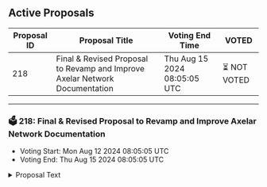 ## Active Proposals

| Proposal ID | Proposal Title | Voting End Time | VOTED |
|-------------|----------------|-----------------|-------|
| 218 | Final & Revised Proposal to Revamp and Improve Axelar Network Documentation | Thu Aug 15 2024 08:05:05 UTC | ⏳ NOT VOTED |

---

### 🗳 218: Final & Revised Proposal to Revamp and Improve Axelar Network Documentation
- Voting Start: Mon Aug 12 2024 08:05:05 UTC
- Voting End: Thu Aug 15 2024 08:05:05 UTC

<details>
<summary>Proposal Text</summary>
 
### TL;DR:nnThis proposal seeks to withdraw funds to revamp and enhance the Axelar Network documentation. We request $30,000 for Phase 1, with further funding of $15,000 each for Phases 2 and 3. The goal is to improve user experience & overall documentation with updated, comprehensive resources.nn### Proposal Overview:nnAn initial proposal did not pass due to insufficient discussions. We have revised our plan after meetings with key stakeholders from axelar team including marty, ben & stephen. Our three-phased approach includes:nn- **Phase 1:** UI/UX overhaul, new landing page, and initial setup (6 weeks, $30,000).n- **Phase 2:** “Getting Started” section, search improvements, and community guidelines (3 weeks, $15,000).n- **Phase 3:** Documentation integration, video tutorials, and final refinements (3 weeks, $15,000).nn### Impact:nnThe improvements will simplify access for new users, enhance clarity for experienced contributors, and strengthen community engagement.nn### For more details, follow the community discussion here: [Final Proposal Discussion](https://community.axelar.network/t/final-proposal-proposal-to-revamp-and-improve-axelar-network-documentation/3020).n
</details>
